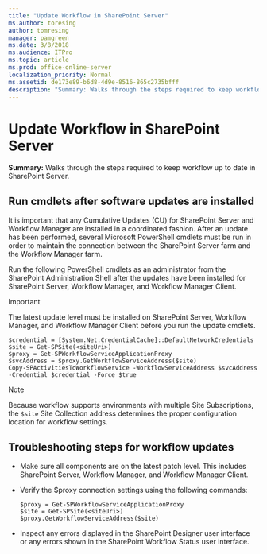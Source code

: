 ```yaml
---
title: "Update Workflow in SharePoint Server"
ms.author: toresing
author: tomresing
manager: pamgreen
ms.date: 3/8/2018
ms.audience: ITPro
ms.topic: article
ms.prod: office-online-server
localization_priority: Normal
ms.assetid: de173e89-b6d8-4d9e-8516-865c2735bfff
description: "Summary: Walks through the steps required to keep workflow up to date in SharePoint Server."
---
```


# Update Workflow in SharePoint Server

 **Summary:** Walks through the steps required to keep workflow up to date in SharePoint Server. 
  
## Run cmdlets after software updates are installed

It is important that any Cumulative Updates (CU) for SharePoint Server and Workflow Manager are installed in a coordinated fashion. After an update has been performed, several Microsoft PowerShell cmdlets must be run in order to maintain the connection between the SharePoint Server farm and the Workflow Manager farm.
  
Run the following PowerShell cmdlets as an administrator from the SharePoint Administration Shell after the updates have been installed for SharePoint Server, Workflow Manager, and Workflow Manager Client.
  
> [!IMPORTANT]
> The latest update level must be installed on SharePoint Server, Workflow Manager, and Workflow Manager Client before you run the update cmdlets. 
  
```
$credential = [System.Net.CredentialCache]::DefaultNetworkCredentials
$site = Get-SPSite(<siteUri>)
$proxy = Get-SPWorkflowServiceApplicationProxy
$svcAddress = $proxy.GetWorkflowServiceAddress($site)
Copy-SPActivitiesToWorkflowService -WorkflowServiceAddress $svcAddress -Credential $credential -Force $true

```

> [!NOTE]
> Because workflow supports environments with multiple Site Subscriptions, the  `$site` Site Collection address determines the proper configuration location for workflow settings. 
  
## Troubleshooting steps for workflow updates

- Make sure all components are on the latest patch level. This includes SharePoint Server, Workflow Manager, and Workflow Manager Client.
    
- Verify the $proxy connection settings using the following commands:
    
  ```
  $proxy = Get-SPWorkflowServiceApplicationProxy
  $site = Get-SPSite(<siteUri>)
  $proxy.GetWorkflowServiceAddress($site)
  ```

- Inspect any errors displayed in the SharePoint Designer user interface or any errors shown in the SharePoint Workflow Status user interface.
    

